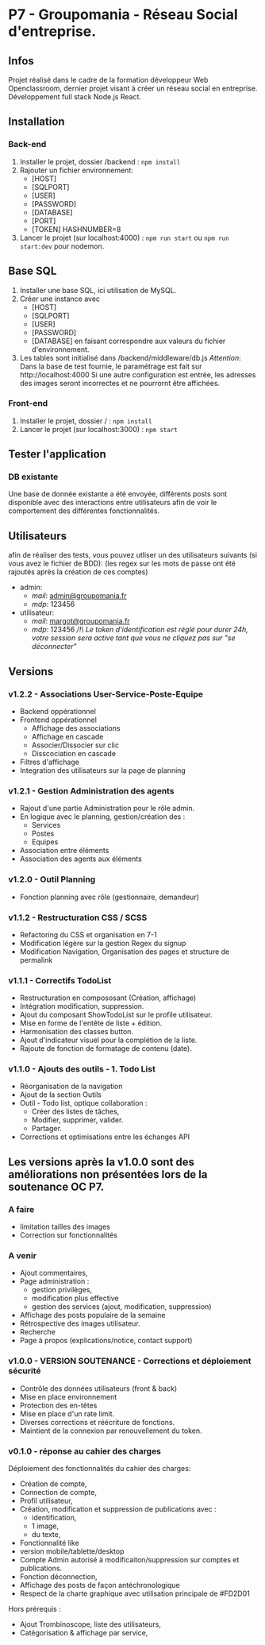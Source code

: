 # P7 - Groupomania - Réseau Social d'entreprise.

## Infos
Projet réalisé dans le cadre de la formation développeur Web Openclassroom, dernier projet visant à créer un réseau social en entreprise. 
Développement full stack Node.js React.

## Installation 

### Back-end 

1. Installer le projet, dossier /backend : 
`npm install`
2. Rajouter un fichier environnement: 
    - [HOST]
    - [SQLPORT]
    - [USER]
    - [PASSWORD]
    - [DATABASE]
    - [PORT]
    - [TOKEN]
HASHNUMBER=8
3. Lancer le projet (sur localhost:4000) : 
`npm run start` 
ou 
`npm run start:dev` 
pour nodemon.

## Base SQL 

1. Installer une base SQL, ici utilisation de MySQL. 
2. Créer une instance avec 
    - [HOST]
    - [SQLPORT]
    - [USER]
    - [PASSWORD]
    - [DATABASE]
en faisant correspondre aux valeurs du fichier d'environnement.
3. Les tables sont initialisé dans /backend/middleware/db.js
_Attention_: Dans la base de test fournie, le paramétrage est fait sur http://localhost:4000
Si une autre configuration est entrée, les adresses des images seront incorrectes et ne pourrornt être affichées. 

### Front-end 

1. Installer le projet, dossier / : 
`npm install`
2. Lancer le projet (sur localhost:3000) : 
`npm start`

## Tester l'application 

### DB existante
Une base de donnée existante a été envoyée, différents posts sont disponible avec des interactions entre utilisateurs afin de voir le comportement des différentes fonctionnalités.

## Utilisateurs 
afin de réaliser des tests, vous pouvez utliser un des utilisateurs suivants (si vous avez le fichier de BDD):
(les regex sur les mots de passe ont été rajoutés après la création de ces comptes)
* admin: 
    - _mail_: admin@groupomania.fr
    - _mdp_: 123456
* utilisateur: 
    - _mail_: margot@groupomania.fr
    - _mdp_: 123456
_/!\ Le token d'identification est réglé pour durer 24h, votre session sera active tant que vous ne cliquez pas sur "se déconnecter"_

## Versions 

### v1.2.2 - Associations User-Service-Poste-Equipe
* Backend oppérationnel
* Frontend oppérationnel 
    * Affichage des associations
    * Affichage en cascade
    * Associer/Dissocier sur clic 
    * Disscociation en cascade
* Filtres d'affichage 
* Integration des utilisateurs sur la page de planning

### v1.2.1 - Gestion Administration des agents
* Rajout d'une partie Administration pour le rôle admin.
* En logique avec le planning, gestion/création des :
    - Services
    - Postes
    - Equipes
* Association entre éléments
* Association des agents aux éléments

### v1.2.0 - Outil Planning
* Fonction planning avec rôle (gestionnaire, demandeur)

### v1.1.2 - Restructuration CSS / SCSS
* Refactoring du CSS et organisation en 7-1
* Modification légère sur la gestion Regex du signup
* Modification Navigation, Organisation des pages et structure de permalink

### v1.1.1 - Correctifs TodoList
* Restructuration en compososant (Création, affichage)
* Intégration modification, suppression.
* Ajout du composant ShowTodoList sur le profile utilisateur.
* Mise en forme de l'entête de liste + édition.
* Harmonisation des classes button.
* Ajout d'indicateur visuel pour la complétion de la liste.
* Rajoute de fonction de formatage de contenu (date).

### v1.1.0 - Ajouts des outils - 1. Todo List
* Réorganisation de la navigation
* Ajout de la section Outils
* Outil - Todo list, optique collaboration :
    * Créer des listes de tâches, 
    * Modifier, supprimer, valider. 
    * Partager. 
* Corrections et optimisations entre les échanges API

## Les versions après la v1.0.0 sont des améliorations non présentées lors de la soutenance OC P7.
### A faire
* limitation tailles des images
* Correction sur fonctionnalités

### A venir 
* Ajout commentaires, 
* Page administration :
    - gestion privilèges,
    - modification plus effective
    - gestion des services (ajout, modification, suppression)
* Affichage des posts populaire de la semaine 
* Rétrospective des images utilisateur.
* Recherche
* Page à propos (explications/notice, contact support)

### v1.0.0 - VERSION SOUTENANCE - Corrections et déploiement sécurité 
* Contrôle des données utilisateurs (front & back)
* Mise en place environnement 
* Protection des en-têtes
* Mise en place d'un rate limit. 
* Diverses corrections et réécriture de fonctions.
* Maintient de la connexion par renouvellement du token. 

### v0.1.0 - réponse au cahier des charges
Déploiement des fonctionnalités du cahier des charges: 
* Création de compte, 
* Connection de compte, 
* Profil utilisateur, 
* Création, modification et suppression de publications avec :
    - identification, 
    - 1 image, 
    - du texte, 
* Fonctionnalité like 
* version mobile/tablette/desktop
* Compte Admin autorisé à modificaiton/suppression sur comptes et publications.
* Fonction déconnection, 
* Affichage des posts de façon antéchronologique
* Respect de la charte graphique avec utilisation principale de #FD2D01 

Hors prérequis : 
* Ajout Trombinoscope, liste des utilisateurs,
* Catégorisation & affichage par service, 
